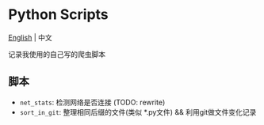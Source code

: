 # Python Scripts

[English](./README_CN.md) | 中文

记录我使用的自己写的爬虫脚本

## 脚本

- `net_stats`: 检测网络是否连接 (TODO: rewrite)
- `sort_in_git`: 整理相同后缀的文件(类似 *.py文件) &&
  利用git做文件变化记录

